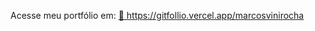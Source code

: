 
Acesse meu portfólio em: 
<a href="https://gitfollio.vercel.app/marcosvinirocha"> 🔗
  https://gitfollio.vercel.app/marcosvinirocha
</a>

<!-- GitFolio:start
{
  "gitfolio": "on",
  "name": "Marcos Vinicius Oliveira Rocha",
  "email": "marcosvinicius.udia1256@gmail.com",
  "tagline": "Frontend & Backend Developer",
  "avatar_url": "https://avatars.githubusercontent.com/u/58306052?v=4",
  "website": "",
  "githubUser": "marcosvinirocha",
  "linkedinUser": "https://www.linkedin.com/in/marcosoliveirarocha/",
  "about": "Sou um desenvolvedor meio de carreira com mais de 2 anos de experiência em desenvolvimento web e mobile, especializado em criar interfaces responsivas e escaláveis utilizando React.js, Vue.js, Node.js, Java, Kotlin e Spring Boot. Tenho paixão por entregar soluções que combinam usabilidade, performance e código limpo, com destaque para a redução de 30% no tempo de carregamento de aplicações e aumento de 25% na satisfação do usuário em projetos na Blips Ativos.",
  "showStars": true,
  "showFollowers": true,
  "followers": 3,
  "following": 6,
  "themeId": "cyberpunk",
  "tech": [
  "JavaScript,TypeScript,Java,Kotlin,SQL,React.js,Next.js,Vue.js,Vuetify,HTML5,CSS3,Tailwind CSS,Redux,Webpack,Node.js,Spring Boot,Quarkus,RESTful APIs,React Native,Android,Kotlin,MongoDB,PostgreSQL,MySQL,Oracle,Firebase,Docker,Git,GitHub Actions,Jenkins,CI/CD,Jest,Cypress,Testes Unitários,Testes de Integração,TDD,Agile,Scrum,Kanban,Colaboração,Liderança,Resolução de Problemas,Comunicação"
],
  "projects": [
  {
    "id": 424692965,
    "repoName": "expensivetrackerapi",
    "url": "https://github.com/marcosvinirocha/expensivetrackerapi",
    "stars": 1,
    "description": "",
    "image": "",
    "techs": [],
    "deploy": "",
    "highlighted": false
  },
  {
    "id": 427071280,
    "repoName": "bancoalgar",
    "url": "https://github.com/marcosvinirocha/bancoalgar",
    "stars": 1,
    "description": "Essa API foi desenvolvida em Spring Boot, com a finalidade para apresentar as funcionalidades de um banco. Foi implementado todas as principais funções que um banco pode fazer.",
    "image": "",
    "techs": [],
    "deploy": "",
    "highlighted": false
  },
  {
    "id": 484547255,
    "repoName": "react-redux-talk",
    "url": "https://github.com/marcosvinirocha/react-redux-talk",
    "stars": 1,
    "description": "",
    "image": "",
    "techs": [],
    "deploy": "",
    "highlighted": false
  },
  {
    "id": 665702572,
    "repoName": "empresa360",
    "url": "https://github.com/marcosvinirocha/empresa360",
    "stars": 1,
    "description": "",
    "image": "",
    "techs": [],
    "deploy": "",
    "highlighted": false
  },
  {
    "id": 747837138,
    "repoName": "sistema-caixa",
    "url": "https://github.com/marcosvinirocha/sistema-caixa",
    "stars": 0,
    "description": "",
    "image": "",
    "techs": [],
    "deploy": "",
    "highlighted": false
  },
  {
    "id": 860587324,
    "repoName": "simple-meditation-app-expo-react-native",
    "url": "https://github.com/marcosvinirocha/simple-meditation-app-expo-react-native",
    "stars": 0,
    "description": "",
    "image": "",
    "techs": [],
    "deploy": "",
    "highlighted": false
  },
  {
    "id": 860981645,
    "repoName": "buscadorCep",
    "url": "https://github.com/marcosvinirocha/buscadorCep",
    "stars": 0,
    "description": "",
    "image": "",
    "techs": [],
    "deploy": "",
    "highlighted": false
  },
  {
    "id": 860981969,
    "repoName": "conversorMoedas",
    "url": "https://github.com/marcosvinirocha/conversorMoedas",
    "stars": 0,
    "description": "",
    "image": "",
    "techs": [],
    "deploy": "",
    "highlighted": false
  },
  {
    "id": 861457913,
    "repoName": "AluraGames",
    "url": "https://github.com/marcosvinirocha/AluraGames",
    "stars": 0,
    "description": "",
    "image": "",
    "techs": [],
    "deploy": "",
    "highlighted": false
  },
  {
    "id": 999650519,
    "repoName": "udemy-proposta_app",
    "url": "https://github.com/marcosvinirocha/udemy-proposta_app",
    "stars": 0,
    "description": "",
    "image": "",
    "techs": [],
    "deploy": "",
    "highlighted": false
  },
  {
    "id": 1007947138,
    "repoName": "meu-primeiro-app-angular",
    "url": "https://github.com/marcosvinirocha/meu-primeiro-app-angular",
    "stars": 0,
    "description": "",
    "image": "",
    "techs": [],
    "deploy": "",
    "highlighted": false
  },
  {
    "id": 1025693362,
    "repoName": "Curso-Desenvolvimento-Android",
    "url": "https://github.com/marcosvinirocha/Curso-Desenvolvimento-Android",
    "stars": 0,
    "description": "",
    "image": "",
    "techs": [],
    "deploy": "",
    "highlighted": false
  },
  {
    "id": 1046315660,
    "repoName": "psicomanager-frontend-challenge",
    "url": "https://github.com/marcosvinirocha/psicomanager-frontend-challenge",
    "stars": 0,
    "description": "Desafio frontend",
    "image": "",
    "techs": [],
    "deploy": "",
    "highlighted": false
  },
  {
    "id": 1057332035,
    "repoName": "spring-store",
    "url": "https://github.com/marcosvinirocha/spring-store",
    "stars": 0,
    "description": "Source code for the project in my Spring Boot course",
    "image": "",
    "techs": [],
    "deploy": "",
    "highlighted": false
  },
  {
    "id": 1060074959,
    "repoName": "QuizApp",
    "url": "https://github.com/marcosvinirocha/QuizApp",
    "stars": 0,
    "description": "",
    "image": "",
    "techs": [],
    "deploy": "",
    "highlighted": false
  }
]
}
GitFolio:end -->
  
